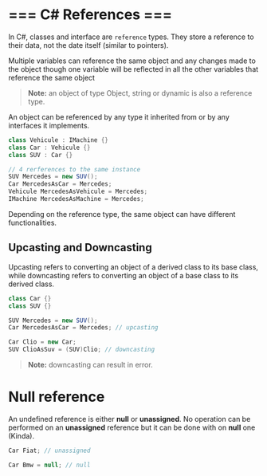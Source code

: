 # === C# References ===

In C#, classes and interface are `reference` types. They store a reference to their data, not the date itself (similar to pointers).

Multiple variables can reference the same object and any changes made to the object though one variable will be reflected in all the other variables that reference the same object

>**Note:** an object of type Object, string or dynamic is also a reference type.

An object can be referenced by any type it inherited from or by any interfaces it implements.

```C#
class Vehicule : IMachine {}
class Car : Vehicule {}
class SUV : Car {}

// 4 rerferences to the same instance
SUV Mercedes = new SUV();
Car MercedesAsCar = Mercedes;
Vehicule MercedesAsVehicule = Mercedes;
IMachine MercedesAsMachine = Mercedes;
```

Depending on the reference type, the same object can have different functionalities.

## Upcasting and Downcasting

Upcasting refers to converting an object of a derived class to its base class, while downcasting refers to converting an object of a base class to its derived class.

```C#
class Car {}
class SUV {}

SUV Mercedes = new SUV();
Car MercedesAsCar = Mercedes; // upcasting

Car Clio = new Car;
SUV ClioAsSuv = (SUV)Clio; // downcasting
```

>**Note:** downcasting can result in error.

# Null reference

An undefined reference is either **null** or **unassigned**. No operation can be performed on an **unassigned** reference but it can be done with on **null** one (Kinda).

```C#
Car Fiat; // unassigned

Car Bmw = null; // null 
```

